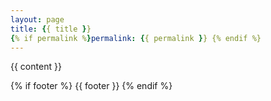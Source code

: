```yaml
---
layout: page
title: {{ title }}
{% if permalink %}permalink: {{ permalink }} {% endif %}
---
```


{{ content }}

{% if footer %}
{{ footer }}
{% endif %}
